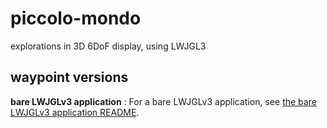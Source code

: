 # piccolo-mondo
explorations in 3D 6DoF display, using LWJGL3

## waypoint versions
**bare LWJGLv3 application** : For a bare LWJGLv3 application, see [the bare LWJGLv3 application README](../main/etc/waypoints/bare-lwjglv3-application/README.md).
